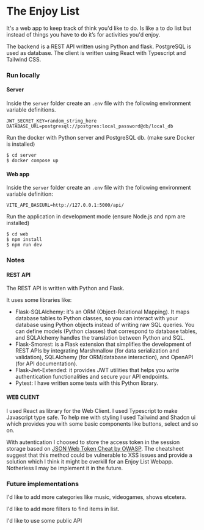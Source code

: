 # The Enjoy List
It's a web app to keep track of think you'd like to do. Is like a to do list but instead of things you have to do it’s for activities you'd enjoy.

The backend is a REST API written using Python and flask. PostgreSQL is used as database.
The client is written using React with Typescript and Tailwind CSS.

### Run locally

#### Server
Inside the `server` folder create an `.env` file with the following environment variable definitions.

```
JWT_SECRET_KEY=random_string_here
DATABASE_URL=postgresql://postgres:local_password@db/local_db
```

Run the docker with Python server and PostgreSQL db. (make sure Docker is installed)
```shell
$ cd server
$ docker compose up
```

#### Web app
Inside the `server` folder create an `.env` file with the following environment variable definition:

```
VITE_API_BASEURL=http://127.0.0.1:5000/api/
```
Run the application in development mode (ensure Node.js and npm are installed)

```shell
$ cd web
$ npm install
$ npm run dev
```

### Notes

#### REST API
The REST API is written with Python and Flask.

It uses some libraries like:
- Flask-SQLAlchemy: it's an ORM (Object-Relational Mapping). It maps database tables to Python classes, so you can interact with your database using Python objects instead of writing raw SQL queries. You can define models (Python classes) that correspond to database tables, and SQLAlchemy handles the translation between Python and SQL.
- Flask-Smorest: is a Flask extension that simplifies the development of REST APIs by integrating Marshmallow (for data serialization and validation), SQLAlchemy (for ORM/database interaction), and OpenAPI (for API documentation).
- Flask-Jwt-Extended: it provides JWT utilities that helps you write authentication functionalities and secure your API endpoints.
- Pytest: I have written some tests with this Python library.

#### WEB CLIENT
I used React as library for the Web Client. I used Typescript to make Javascript type safe. To help me with styling I used Tailwind and Shadcn ui which provides you with some basic components like buttons, select and so on.

With autentication I choosed to store the access token in the session storage based on [JSON Web Token Cheat by OWASP](https://github.com/OWASP/CheatSheetSeries/blob/master/cheatsheets/JSON_Web_Token_for_Java_Cheat_Sheet.md#token-storage-on-client-side). The cheatsheet suggest that this method could be vulnerable to XSS issues and provide a solution which I think it might be overkill for an Enjoy List Webapp. Notherless I may be implement it in the future.

### Future implementations
I'd like to add more categories like music, videogames, shows etcetera.

I'd like to add more filters to find items in list.

I'd like to use some public API